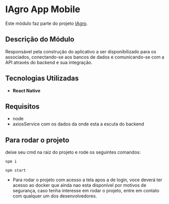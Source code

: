 # IAgro App Mobile

Este módulo faz parte do projeto [IAgro](https://github.com/Lorrust/iagro).

## Descrição do Módulo

Responsável pela construção do aplicativo a ser disponibilizado para os associados, conectando-se aos bancos de dados e comunicando-se com a API através do backend e sua integração.

## Tecnologias Utilizadas

- **React Native**

## Requisitos
- node
- axiosService com os dados da onde esta a escuta do backend

## Para rodar o projeto

deixe seu cmd na raiz do projeto e rode os seguintes comandos:


```npm i```

```npm start ```

- Para rodar o projeto com acesso a tela apos a de login, voce deverá ter acesso ao docker que ainda nao esta disponível por motivos de segurança,
  caso tenha interesse em rodar o projeto, entre em contato com qualquer um dos desenvolvedores.
